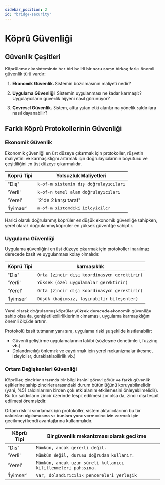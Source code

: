 ```yaml
---
sidebar_position: 2
id: "bridge-security"
---
```



# Köprü Güvenliği

## Güvenlik Çeşitleri

Köprüleme ekosisteminde her biri belirli bir soru soran birkaç farklı önemli güvenlik türü vardır:

1. **Ekonomik Güvenlik.** Sistemin bozulmasının maliyeti nedir?
   
2. **Uygulama Güvenliği.** Sistemin uygulanması ne kadar karmaşık? Uygulayıcıların güvenlik hijyeni nasıl görünüyor?
   
3. **Çevresel Güvenlik.** Sistem, altta yatan etki alanlarına yönelik saldırılara nasıl dayanabilir?

## Farklı Köprü Protokollerinin Güvenliği

### Ekonomik Güvenlik

Ekonomik güvenliği en üst düzeye çıkarmak için protokoller, rüşvetin maliyetini ve karmaşıklığını artırmak için doğrulayıcılarının boyutunu ve çeşitliliğini en üst düzeye çıkarmalıdır.

| Köprü Tipi | Yolsuzluk Maliyetleri |
| -------------------------- | --------------------------------- |
| "Dış" | `k-of-m sistemin dış doğrulayıcıları` |
| 'Yerli' | `k-of-n temel alan doğrulayıcıları` |
| 'Yerel' | '2'de 2 karşı taraf' |
| 'İyimser' | `m-of-m sistemdeki izleyiciler` |

Harici olarak doğrulanmış köprüler en düşük ekonomik güvenliğe sahipken, yerel olarak doğrulanmış köprüler en yüksek güvenliğe sahiptir.

### Uygulama Güvenliği

Uygulama güvenliğini en üst düzeye çıkarmak için protokoller inanılmaz derecede basit ve uygulanması kolay olmalıdır.


| Köprü Tipi | karmaşıklık |
| -------------------------- | --------------------------------- |
| "Dış" | `Orta (zincir dışı koordinasyon gerektirir)` |
| 'Yerli' | `Yüksek (özel uygulamalar gerektirir)` |
| 'Yerel' | `Orta (zincir dışı koordinasyon gerektirir)` |
| 'İyimser' | `Düşük (bağımsız, taşınabilir bileşenler)` |

Yerel olarak doğrulanmış köprüler yüksek derecede ekonomik güvenliğe sahip olsa da, genişletilebilirliklerinin olmaması, uygulama karmaşıklığını önemli ölçüde artırır.

Protokolü basit tutmanın yanı sıra, uygulama riski şu şekilde kısıtlanabilir:

- Güvenli geliştirme uygulamalarının takibi (sözleşme denetimleri, fuzzing vb.)
- Dolandırıcılığı önlemek ve caydırmak için yerel mekanizmalar (kesme, izleyiciler, duraklatılabilirlik vb.)

### Ortam Değişkenleri Güvenliği

Köprüler, zincirler arasında bir bilgi kahini görevi görür ve farklı güvenlik eşiklerine sahip zincirler arasındaki durum bütünlüğünü koruyabilmelidir (yani, %51 saldırılarının birden çok etki alanını etkilemesini önleyebilmelidir). Bu tür saldırıların zincir üzerinde tespit edilmesi zor olsa da, zincir dışı tespit edilmesi önemsizdir.

Ortam riskini sınırlamak için protokoller, sistem aktarıcılarının bu tür saldırıları algılamasına ve bunlara yanıt vermesine izin vermek için gecikmeyi kendi avantajlarına kullanmalıdır.

| Köprü Tipi | Bir güvenlik mekanizması olarak gecikme |
| -------------------------- | --------------------------------- |
| "Dış" | `Mümkün, ancak gerekli değil.` |
| 'Yerli' | `Mümkün değil, durumu doğrudan kullanır.` |
| 'Yerel' | `Mümkün, ancak uzun süreli kullanıcı kilitlenmeleri pahasına.` |
| 'İyimser' | `Var, dolandırıcılık pencereleri yerleşik` |
